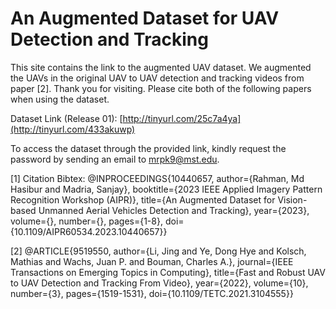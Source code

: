 # An Augmented Dataset for UAV Detection and Tracking 
This site contains the link to the augmented UAV dataset. We augmented the UAVs in the original UAV to UAV detection and tracking videos from paper [2]. Thank you for visiting. Please cite both of the following papers when using the dataset.

Dataset Link (Release 01): [http://tinyurl.com/25c7a4ya](http://tinyurl.com/433akuwp) 

To access the dataset through the provided link, kindly request the password by sending an email to mrpk9@mst.edu.

[1] Citation Bibtex:
@INPROCEEDINGS{10440657,
  author={Rahman, Md Hasibur and Madria, Sanjay},
  booktitle={2023 IEEE Applied Imagery Pattern Recognition Workshop (AIPR)}, 
  title={An Augmented Dataset for Vision-based Unmanned Aerial Vehicles Detection and Tracking}, 
  year={2023},
  volume={},
  number={},
  pages={1-8},
  doi={10.1109/AIPR60534.2023.10440657}}


[2] @ARTICLE{9519550,
  author={Li, Jing and Ye, Dong Hye and Kolsch, Mathias and Wachs, Juan P. and Bouman, Charles A.},
  journal={IEEE Transactions on Emerging Topics in Computing}, 
  title={Fast and Robust UAV to UAV Detection and Tracking From Video}, 
  year={2022},
  volume={10},
  number={3},
  pages={1519-1531},
  doi={10.1109/TETC.2021.3104555}}

